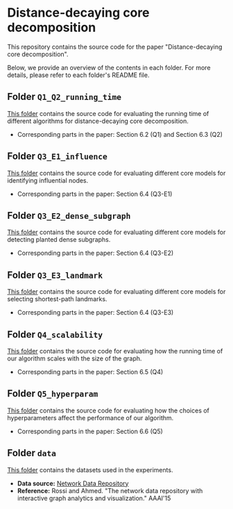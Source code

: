# Distance-decaying core decomposition

This repository contains the source code for the paper "Distance-decaying core decomposition".

Below, we provide an overview of the contents in each folder. For more details, please refer to each folder's README file.

## Folder `Q1_Q2_running_time`

[This folder](./Q1_Q2_running_time) contains the source code for evaluating the running time of different algorithms for distance-decaying core decomposition.

- Corresponding parts in the paper: Section 6.2 (Q1) and Section 6.3 (Q2)

## Folder `Q3_E1_influence`

[This folder](./Q3_E1_influence) contains the source code for evaluating different core models for identifying influential nodes.

- Corresponding parts in the paper: Section 6.4 (Q3-E1)

## Folder `Q3_E2_dense_subgraph`

[This folder](./Q3_E2_dense_subgraph) contains the source code for evaluating different core models for detecting planted dense subgraphs.

- Corresponding parts in the paper: Section 6.4 (Q3-E2)

## Folder `Q3_E3_landmark`

[This folder](./Q3_E3_landmark) contains the source code for evaluating different core models for selecting shortest-path landmarks.

- Corresponding parts in the paper: Section 6.4 (Q3-E3)

## Folder `Q4_scalability`

[This folder](./Q4_scalability) contains the source code for evaluating how the running time of our algorithm scales with the size of the graph.

- Corresponding parts in the paper: Section 6.5 (Q4)

## Folder `Q5_hyperparam`

[This folder](./Q5_hyperparam) contains the source code for evaluating how the choices of hyperparameters affect the performance of our algorithm.

- Corresponding parts in the paper: Section 6.6 (Q5)

## Folder `data`

[This folder](./data) contains the datasets used in the experiments.

- **Data source:** [Network Data Repository](https://networkrepository.com/)
- **Reference:** Rossi and Ahmed. "The network data repository with interactive graph analytics and visualization." AAAI'15
